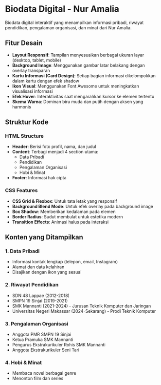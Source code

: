 # Biodata Digital - Nur Amalia

Biodata digital interaktif yang menampilkan informasi pribadi, riwayat pendidikan, pengalaman organisasi, dan minat dari Nur Amalia.

##  Fitur Desain

- **Layout Responsif**: Tampilan menyesuaikan berbagai ukuran layar (desktop, tablet, mobile)
- **Background Image**: Menggunakan gambar latar belakang dengan overlay transparan
- **Kartu Informasi (Card Design)**: Setiap bagian informasi dikelompokkan dalam kartu dengan efek shadow
- **Ikon Visual**: Menggunakan Font Awesome untuk meningkatkan visualisasi informasi
- **Efek Hover**: Interaktivitas saat mengarahkan kursor ke elemen tertentu
- **Skema Warna**: Dominan biru muda dan putih dengan aksen yang harmonis

## Struktur Kode

### HTML Structure
- **Header**: Berisi foto profil, nama, dan judul
- **Content**: Terbagi menjadi 4 section utama:
  - Data Pribadi
  - Pendidikan
  - Pengalaman Organisasi
  - Hobi & Minat
- **Footer**: Informasi hak cipta

### CSS Features
- **CSS Grid & Flexbox**: Untuk tata letak yang responsif
- **Background Blend Mode**: Untuk efek overlay pada background image
- **Box Shadow**: Memberikan kedalaman pada elemen
- **Border Radius**: Sudut membulat untuk estetika modern
- **Transition Effects**: Animasi halus pada interaksi

## Konten yang Ditampilkan

### 1. Data Pribadi
- Informasi kontak lengkap (telepon, email, Instagram)
- Alamat dan data kelahiran
- Disajikan dengan ikon yang sesuai

### 2. Riwayat Pendidikan
- SDN 48 Lappae (2012-2018)
- SMPN 19 Sinjai (2019-2021)
- SMK Mannanti (2021-2024) - Jurusan Teknik Komputer dan Jaringan
- Universitas Negeri Makassar (2024-Sekarang) - Prodi Teknik Komputer

### 3. Pengalaman Organisasi
- Anggota PMR SMPN 19 Sinjai
- Ketua Pramuka SMK Mannanti
- Pengurus Ekstrakurikuler Rohis SMK Mannanti
- Anggota Ekstrakurikuler Seni Tari

### 4. Hobi & Minat
- Membaca novel berbagai genre
- Menonton film dan series